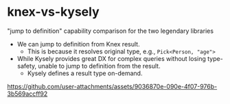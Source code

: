 # knex-vs-kysely

"jump to definition" capability comparison for the two legendary libraries

- We can jump to definition from Knex result.
  - This is because it resolves original type, e.g., `Pick<Person, "age">`
- While Kysely provides great DX for complex queries without losing type-safety, unable to jump to definition from the result.
  - Kysely defines a result type on-demand.

https://github.com/user-attachments/assets/9036870e-090e-4f07-976b-3b569accff92
